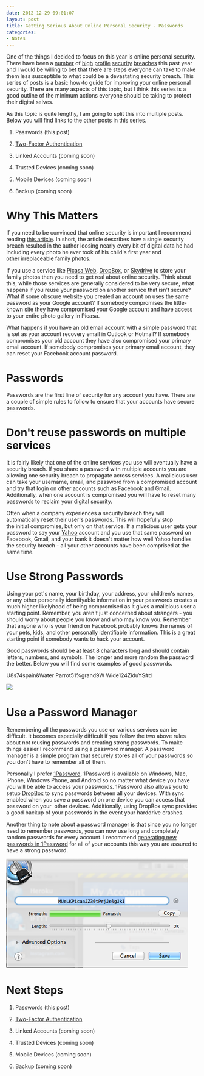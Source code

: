 ```yaml
---
date: 2012-12-29 09:01:07
layout: post
title: Getting Serious About Online Personal Security - Passwords
categories:
- Notes
---
```


One of the things I decided to focus on this year is online personal security. There have been a [number](http://www.pcworld.com/article/2021495/2012s-worst-security-exploits-fails-and-blunders.html) of [high](http://news.cnet.com/8301-1009_3-57471178-83/yahoos-password-leak-what-you-need-to-know-faq/) [profile](http://www.pcworld.com/article/260176/dropbox_blames_employee_account_breach_for_spam_attack.html) [security](http://www.circlevilletoday.com/news/nationwide-insurance-says-data-breach-affects-m/article_41ae5bf9-7b24-5e39-83af-e3420419055e.html) [breaches](http://www.sfgate.com/business/prweb/article/US-Federal-Contractor-Registration-Data-Breach-4095711.php) this past year and I would be willing to bet that there are steps everyone can take to make them less susceptible to what could be a devastating security breach. This series of posts is a basic how-to guide for improving your online personal security. There are many aspects of this topic, but I think this series is a good outline of the minimum actions everyone should be taking to protect their digital selves.

As this topic is quite lengthy, I am going to split this into multiple posts. Below you will find links to the other posts in this series.



	
  1. Passwords (this post)

	
  2. [Two-Factor Authentication](/2012/12/31/getting-serious-about-online-personal-security-two-factor-authentication/)

	
  3. Linked Accounts (coming soon)

	
  4. Trusted Devices (coming soon)

	
  5. Mobile Devices (coming soon)

	
  6. Backup (coming soon)




# Why This Matters


If you need to be convinced that online security is important I recommend reading [this article](http://www.wired.com/gadgetlab/2012/08/apple-amazon-mat-honan-hacking/). In short, the article describes how a single security breach resulted in the author loosing nearly every bit of digital data he had including every photo he ever took of his child's first year and other irreplaceable family photos.

If you use a service like [Picasa Web](https://picasaweb.google.com), [DropBox](http://db.tt/SuDZIgEH), or [Skydrive](http://skydrive.com) to store your family photos then you need to get real about online security. Think about this, while those services are generally considered to be very secure, what happens if you reuse your password on another service that isn't secure? What if some obscure website you created an account on uses the same password as your Google account? If somebody compromises the little-known site they have compromised your Google account and have access to your entire photo gallery in Picasa.

What happens if you have an old email account with a simple password that is set as your account recovery email in Outlook or Hotmail? If somebody compromises your old account they have also compromised your primary email account. If somebody compromises your primary email account, they can reset your Facebook account password.


# Passwords


Passwords are the first line of security for any account you have. There are a couple of simple rules to follow to ensure that your accounts have secure passwords.


# Don't reuse passwords on multiple services


It is fairly likely that one of the online services you use will eventually have a security breach. If you share a password with multiple accounts you are allowing one security breach to propagate across services. A malicious user can take your username, email, and password from a compromised account and try that login on other accounts such as Facebook and Gmail. Additionally, when one account is compromised you will have to reset many passwords to reclaim your digital security.

Often when a company experiences a security breach they will automatically reset their user's passwords. This will hopefully stop the initial compromise, but only on that service. If a malicious user gets your password to say your [Yahoo](http://news.cnet.com/8301-1009_3-57471178-83/yahoos-password-leak-what-you-need-to-know-faq/) account and you use that same password on Facebook, Gmail, and your bank it doesn't matter how well Yahoo handles the security breach - all your other accounts have been comprised at the same time.


# Use Strong Passwords


Using your pet's name, your birthday, your address, your children's names, or any other personally identifyable information in your passwords creates a much higher likelyhood of being compromised as it gives a malicious user a starting point. Remember, you aren't just concerned about strangers - you should worry about people you know and who may know you. Remember that anyone who is your friend on Facebook probably knows the names of your pets, kids, and other personally identifiable information. This is a great starting point if somebody wants to hack your account.

Good passwords should be at least 8 characters long and should contain letters, numbers, and symbols. The longer and more random the password the better. Below you will find some examples of good passwords.

U8s74spain&Water
Parrot51%grand9W
Wide124ZiduYS#d

[![](http://imgs.xkcd.com/comics/password_strength.png)](http://xkcd.com/936/)


# Use a Password Manager


Remembering all the passwords you use on various services can be difficult. It becomes especially difficult if you follow the two above rules about not reusing passwords and creating strong passwords. To make things easier I recommend using a password manager. A password manager is a simple program that securely stores all of your passwords so you don't have to remember all of them.

Personally I prefer [1Password](https://agilebits.com/onepassword). 1Password is available on Windows, Mac, iPhone, Windows Phone, and Android so no matter what device you have you will be able to access your passwords. 1Password also allows you to setup [DropBox](http://db.tt/SuDZIgEH) to sync passwords between all your devices. With sync enabled when you save a password on one device you can access that password on your  other devices. Additionally, using DropBox sync provides a good backup of your passwords in the event your harddrive crashes.

Another thing to note about a password manager is that since you no longer need to remember passwords, you can now use long and completely random passwords for every account. I recommend [generating new passwords in 1Password](http://help.agilebits.com/1Password_Windows/index.html#strong_password_generator) for all of your accounts this way you are assured to have a strong password.

[![Password Generator](/images/2012/12/screen-shot-2012-12-29-at-10-15-31-am.png)](http://help.agilebits.com/1Password_Windows/index.html#strong_password_generator)


# Next Steps





	
  1. Passwords (this post)

	
  2. [Two-Factor Authentication](/2012/12/31/getting-serious-about-online-personal-security-two-factor-authentication/)

	
  3. Linked Accounts (coming soon)

	
  4. Trusted Devices (coming soon)

	
  5. Mobile Devices (coming soon)

	
  6. Backup (coming soon)


